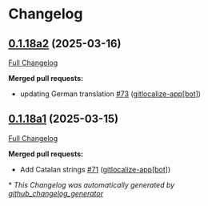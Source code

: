 # Changelog

## [0.1.18a2](https://github.com/OpenVoiceOS/ovos-skill-ddg/tree/0.1.18a2) (2025-03-16)

[Full Changelog](https://github.com/OpenVoiceOS/ovos-skill-ddg/compare/0.1.18a1...0.1.18a2)

**Merged pull requests:**

- updating German translation [\#73](https://github.com/OpenVoiceOS/ovos-skill-ddg/pull/73) ([gitlocalize-app[bot]](https://github.com/apps/gitlocalize-app))

## [0.1.18a1](https://github.com/OpenVoiceOS/ovos-skill-ddg/tree/0.1.18a1) (2025-03-15)

[Full Changelog](https://github.com/OpenVoiceOS/ovos-skill-ddg/compare/0.1.17...0.1.18a1)

**Merged pull requests:**

- Add Catalan strings [\#71](https://github.com/OpenVoiceOS/ovos-skill-ddg/pull/71) ([gitlocalize-app[bot]](https://github.com/apps/gitlocalize-app))



\* *This Changelog was automatically generated by [github_changelog_generator](https://github.com/github-changelog-generator/github-changelog-generator)*
